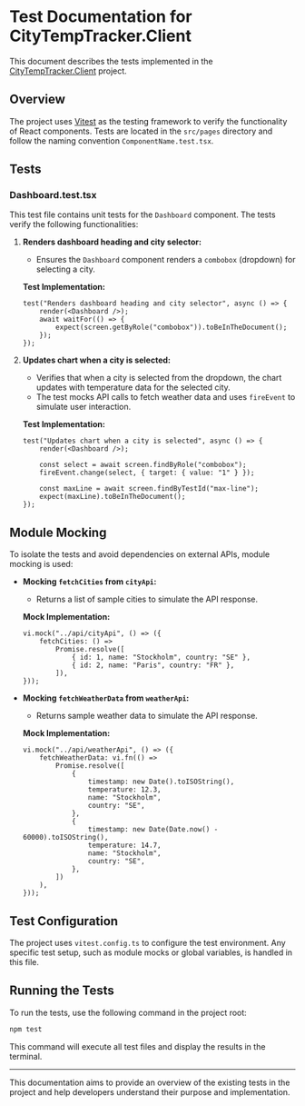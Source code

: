 # Test Documentation for CityTempTracker.Client

This document describes the tests implemented in the [CityTempTracker.Client](https://github.com/HiroMunde/CityTempTracker/tree/master/CityTempTracker.Client) project.

## Overview

The project uses [Vitest](https://vitest.dev/) as the testing framework to verify the functionality of React components. Tests are located in the `src/pages` directory and follow the naming convention `ComponentName.test.tsx`.

## Tests

### Dashboard.test.tsx

This test file contains unit tests for the `Dashboard` component. The tests verify the following functionalities:

1. **Renders dashboard heading and city selector:**
   - Ensures the `Dashboard` component renders a `combobox` (dropdown) for selecting a city.

   **Test Implementation:**
   ```tsx
   test("Renders dashboard heading and city selector", async () => {
       render(<Dashboard />);
       await waitFor(() => {
           expect(screen.getByRole("combobox")).toBeInTheDocument();
       });
   });
   ```

2. **Updates chart when a city is selected:**
   - Verifies that when a city is selected from the dropdown, the chart updates with temperature data for the selected city.
   - The test mocks API calls to fetch weather data and uses `fireEvent` to simulate user interaction.

   **Test Implementation:**
   ```tsx
   test("Updates chart when a city is selected", async () => {
       render(<Dashboard />);

       const select = await screen.findByRole("combobox");
       fireEvent.change(select, { target: { value: "1" } });

       const maxLine = await screen.findByTestId("max-line");
       expect(maxLine).toBeInTheDocument();
   });
   ```

## Module Mocking

To isolate the tests and avoid dependencies on external APIs, module mocking is used:

- **Mocking `fetchCities` from `cityApi`:**
  - Returns a list of sample cities to simulate the API response.

  **Mock Implementation:**
  ```tsx
  vi.mock("../api/cityApi", () => ({
      fetchCities: () =>
          Promise.resolve([
              { id: 1, name: "Stockholm", country: "SE" },
              { id: 2, name: "Paris", country: "FR" },
          ]),
  }));
  ```

- **Mocking `fetchWeatherData` from `weatherApi`:**
  - Returns sample weather data to simulate the API response.

  **Mock Implementation:**
  ```tsx
  vi.mock("../api/weatherApi", () => ({
      fetchWeatherData: vi.fn(() =>
          Promise.resolve([
              {
                  timestamp: new Date().toISOString(),
                  temperature: 12.3,
                  name: "Stockholm",
                  country: "SE",
              },
              {
                  timestamp: new Date(Date.now() - 60000).toISOString(),
                  temperature: 14.7,
                  name: "Stockholm",
                  country: "SE",
              },
          ])
      ),
  }));
  ```

## Test Configuration

The project uses `vitest.config.ts` to configure the test environment. Any specific test setup, such as module mocks or global variables, is handled in this file.

## Running the Tests

To run the tests, use the following command in the project root:

```bash
npm test
```

This command will execute all test files and display the results in the terminal.

---

This documentation aims to provide an overview of the existing tests in the project and help developers understand their purpose and implementation.